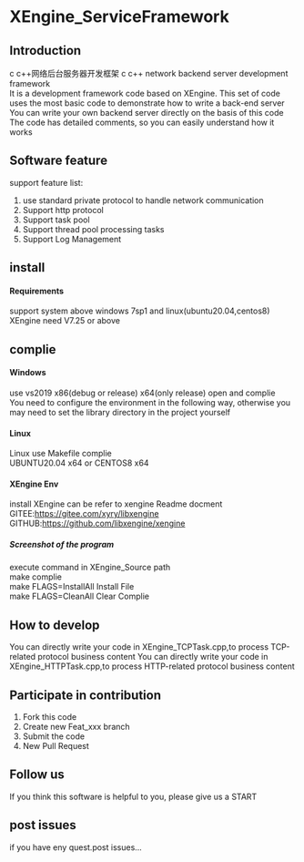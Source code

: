 # XEngine_ServiceFramework

## Introduction
c c++网络后台服务器开发框架 
c c++ network backend server development framework  
It is a development framework code based on XEngine. This set of code uses the most basic code to demonstrate how to write a back-end server  
You can write your own backend server directly on the basis of this code  
The code has detailed comments, so you can easily understand how it works  

## Software feature
support feature list:  
1. use standard private protocol to handle network communication
2. Support http protocol
3. Support task pool
4. Support thread pool processing tasks
5. Support Log Management

## install

#### Requirements
support system above windows 7sp1 and linux(ubuntu20.04,centos8)  
XEngine need V7.25 or above  

## complie

#### Windows
use vs2019 x86(debug or release) x64(only release) open and complie  
You need to configure the environment in the following way, otherwise you may need to set the library directory in the project yourself  

#### Linux
Linux use Makefile complie  
UBUNTU20.04 x64 or CENTOS8 x64  

#### XEngine Env
install XEngine can be refer to xengine Readme docment
GITEE:https://gitee.com/xyry/libxengine
GITHUB:https://github.com/libxengine/xengine

##### Screenshot of the program
execute command in XEngine_Source path   
make complie  
make FLAGS=InstallAll Install File  
make FLAGS=CleanAll Clear Complie  

## How to develop
You can directly write your code in XEngine_TCPTask.cpp,to process TCP-related protocol business content
You can directly write your code in XEngine_HTTPTask.cpp,to process HTTP-related protocol business content

## Participate in contribution

1.  Fork this code
2.  Create new Feat_xxx branch
3.  Submit the code
4.  New Pull Request

## Follow us
If you think this software is helpful to you, please give us a START

## post issues

if you have eny quest.post issues...